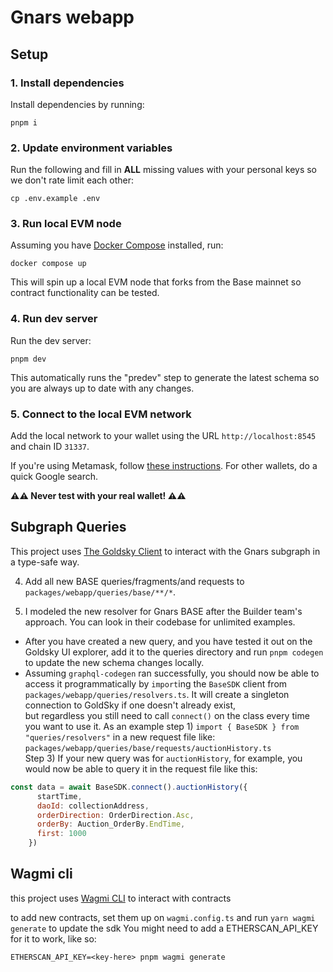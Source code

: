 # Gnars webapp

## Setup
### 1. Install dependencies
Install dependencies by running:
```
pnpm i
```

### 2. Update environment variables
Run the following and fill in **ALL** missing values with your personal keys so we don't rate limit each other:
```
cp .env.example .env
```

### 3. Run local EVM node
Assuming you have [Docker Compose](https://docs.docker.com/compose/install/) installed, run:
```
docker compose up
```

This will spin up a local EVM node that forks from the Base mainnet so contract functionality can be tested.

### 4. Run dev server
Run the dev server:
```
pnpm dev
```

This automatically runs the "predev" step to generate the latest schema so you are always up to date with any changes.

### 5. Connect to the local EVM network
Add the local network to your wallet using the URL `http://localhost:8545` and chain ID `31337`.

If you're using Metamask, follow [these instructions](https://support.metamask.io/networks-and-sidechains/managing-networks/how-to-add-a-custom-network-rpc/). For other wallets, do a quick Google search.

**⚠️⚠️ Never test with your real wallet! ⚠️⚠️**

## Subgraph Queries

This project uses [The Goldsky Client](https://api.goldsky.com/api/public/project_clz4ukquribdy010b1fgua9nm/subgraphs/gnars-base/latest/gn) to interact with the Gnars subgraph in a type-safe way.

4. Add all new BASE queries/fragments/and requests to `packages/webapp/queries/base/**/*`.

5. I modeled the new resolver for Gnars BASE after the Builder team's approach. You can look in their codebase for unlimited examples.  
- After you have created a new query, and you have tested it out on the Goldsky UI explorer, add it to the queries directory and run `pnpm codegen` to update the new schema changes locally.
- Assuming `graphql-codegen` ran successfully, you should now be able to access it programmatically by `import`ing the `BaseSDK` client from `packages/webapp/queries/resolvers.ts`. It will create a singleton connection to GoldSky if one doesn't already exist,  
    but regardless you still need to call `connect()` on the class every time you want to use it. As an example step 1) `import { BaseSDK } from "queries/resolvers"` in a new request file like: `packages/webapp/queries/base/requests/auctionHistory.ts`  
    Step 3) If your new query was for `auctionHistory`, for example, you would now be able to query it in the request file like this:  

```js
const data = await BaseSDK.connect().auctionHistory({
      startTime,
      daoId: collectionAddress,
      orderDirection: OrderDirection.Asc,
      orderBy: Auction_OrderBy.EndTime,
      first: 1000
    })
```  

## Wagmi cli

this project uses [Wagmi CLI](https://wagmi.sh/cli/getting-started) to interact with contracts

to add new contracts, set them up on `wagmi.config.ts` and run `yarn wagmi generate` to update the sdk
You might need to add a ETHERSCAN_API_KEY for it to work, like so:
```
ETHERSCAN_API_KEY=<key-here> pnpm wagmi generate
```
